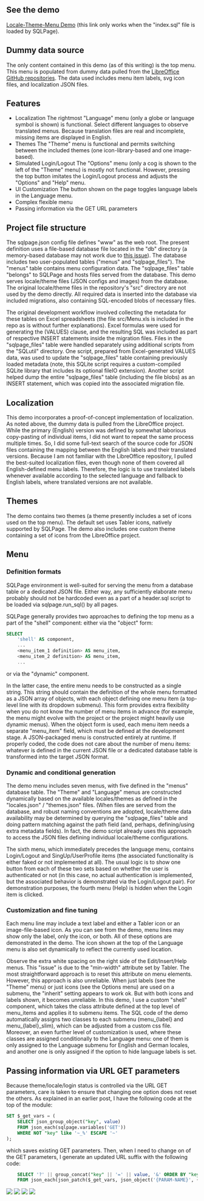 ## See the demo

[Locale-Theme-Menu Demo](demo.sql) (this link only works when the "index.sql" file is loaded by SQLPage).

## Dummy data source

The only content contained in this demo (as of this writing) is the top menu. This menu is populated from dummy data pulled from the [LibreOffice GitHub repositories](https://github.com/LibreOffice). The data used includes menu item labels, svg icon files, and localization JSON files.

## Features

- Localization
  The rightmost "Language" menu (only a globe or language symbol is shown) is functional. Select different languages to observe translated menus. Because translation files are real and incomplete, missing items are displayed in English.
- Themes
  The "Theme" menu is functional and permits switching between the included themes (one icon-library-based and one image-based).
- Simulated Login/Logout
  The "Options" menu (only a cog is shown to the left of the "Theme" menu) is mostly not functional. However, pressing the top button imitates the Login/Logout process and adjusts the "Options" and "Help" menu.
- UI Customization
  The button shown on the page toggles language labels in the Language menu.
- Complex flexible menu
- Passing information via the GET URL parameters

## Project file structure

The sqlpage.json config file defines "www" as the web root. The present definition uses a file-based database file located in the "db" directory (a memory-based database may not work due to [this issue](https://github.com/lovasoa/SQLpage/issues/461)). The database includes two user-populated tables ("menus" and "sqlpage_files"). The "menus" table contains menu configuration data. The "sqlpage_files" table "belongs" to SQLPage and hosts files served from the database. This demo serves locale/theme files (JSON configs and images) from the database. The original locale/theme files in the repository's "src" directory are not used by the demo directly. All required data is inserted into the database via included migrations, also containing SQL-encoded blobs of necessary files.

The original development workflow involved collecting the metadata for these tables on Excel spreadsheets (the file src/Menu.xls is included in the repo as is without further explanations). Excel formulas were used for generating the (VALUES) clause, and the resulting SQL was included as part of respective INSERT statements inside the migration files. Files in the "sqlpage_files" table were handled separately using additional scripts from the "SQLutil" directory. One script, prepared from Excel-generated VALUES data, was used to update the "sqlpage_files" table containing previously loaded metadata (note, this SQLite script requires a custom-compiled SQLite library that includes its optional fileIO extension). Another script helped dump the entire "sqlpage_files" table (including the file blobs) as an INSERT statement, which was copied into the associated migration file.

## Localization

This demo incorporates a proof-of-concept implementation of localization. As noted above, the dummy data is pulled from the LibreOffice project. While the primary (English) version was defined by somewhat laborious copy-pasting of individual items, I did not want to repeat the same process multiple times. So, I did some full-text search of the source code for JSON files containing the mapping between the English labels and their translated versions. Because I am not familiar with the LibreOffice repository, I pulled the best-suited localization files, even though none of them covered all English-defined menu labels. Therefore, the logic is to use translated labels whenever available according to the selected language and fallback to English labels, where translated versions are not available.

## Themes

The demo contains two themes (a theme presently includes a set of icons used on the top menu). The default set uses Tabler icons, natively supported by SQLPage. The demo also includes one custom theme containing a set of icons from the LibreOffice project.

## Menu

### Definition formats

SQLPage environment is well-suited for serving the menu from a database table or a dedicated JSON file. Either way, any sufficiently elaborate menu probably should not be hardcoded even as a part of a header.sql script to be loaded via sqlpage.run_sql() by all pages.

SQLPage generally provides two approaches to defining the top menu as a part of the "shell" component: either via the "object" form:

```sql
SELECT
    'shell' AS component,
    ...
    <menu_item_1 definition> AS menu_item,
    <menu_item_2 definition> AS menu_item,
    ...
```

or via the "dynamic" component.

In the latter case, the entire menu needs to be constructed as a single string. This string should contain the definition of the whole menu formatted as a JSON array of objects, with each object defining one menu item (a top-level line with its dropdown submenu). This form provides extra flexibility when you do not know the number of menu items in advance (for example, the menu might evolve with the project or the project might heavily use dynamic menus). When the object form is used, each menu item needs a separate "menu_item" field, which must be defined at the development stage. A JSON-packaged menu is constructed entirely at runtime. If properly coded, the code does not care about the number of menu items: whatever is defined in the current JSON file or a dedicated database table is transformed into the target JSON format.

### Dynamic and conditional generation

The demo menu includes seven menus, with five defined in the "menus" database table. The "Theme" and "Language" menus are constructed dynamically based on the available locales/themes as defined in the "locales.json" / "themes.json" files. (When files are served from the database, and robust naming conventions are adopted, locale/theme data availability may be determined by querying the "sqlpage_files" table and doing pattern matching against the path field (and, perhaps, defining/using extra metadata fields). In fact, the demo script already uses this approach to access the JSON files defining individual locale/theme configurations.

The sixth menu, which immediately precedes the language menu, contains Login/Logout and SingUp/UserProfile items (the associated functionality is either faked or not implemented at all). The usual logic is to show one button from each of these two sets based on whether the user is authenticated or not (in this case, no actual authentication is implemented, but the associated behavior is demonstrated via the Login/Logout pair). For demonstration purposes, the fourth menu (Help) is hidden when the Login item is clicked.

### Customization and fine tuning

Each menu line may include a text label and either a Tabler icon or an image-file-based icon. As you can see from the demo, menu lines may show only the label, only the icon, or both. All of these options are demonstrated in the demo. The icon shown at the top of the Language menu is also set dynamically to reflect the currently used location.

Observe the extra white spacing on the right side of the Edit/Insert/Help menus. This "issue" is due to the "min-width" attribute set by Tabler. The most straightforward approach is to reset this attribute on menu elements. However, this approach is also unreliable. When just labels (see the "Theme" menu) or just icons (see the Options menu) are used on a submenu, the "inherit" setting appears to work ok. But with both icons and labels shown, it becomes unreliable. In this demo, I use a custom "shell" component, which takes the class attribute defined at the top level of menu_items and applies it to submenu items. The SQL code of the demo automatically assigns two classes to each submenu (menu\_{label} and menu\_{label}\_slim), which can be adjusted from a custom css file. Moreover, an even further level of customization is used, where these classes are assigned conditionally to the Language menu: one of them is only assigned to the Language submenu for English and German locales, and another one is only assigned if the option to hide language labels is set.

## Passing information via URL GET parameters

Because theme/locale/login status is controlled via the URL GET parameters, care is taken to ensure that changing one option does not reset the others. As explained in an earlier post, I have the following code at the top of the module:

```sql
SET $_get_vars = (
    SELECT json_group_object("key", value)
    FROM json_each(sqlpage.variables('GET'))
    WHERE NOT "key" like '~_%' ESCAPE '~'
);
```

which saves existing GET parameters. Then, when I need to change on of the GET parameters, I generate an updated URL suffix with the following code:

```sql
    SELECT '?' || group_concat("key" || '=' || value, '&' ORDER BY "key")
    FROM json_each(json_patch($_get_vars, json_object('{PARAM-NAME}', {PARAM-VALUE})))
```




![](https://raw.github.com/pchemguy/SQLPage-Demo/main/Locale%20Theme%20Menu/Screenshot/1.png)
![](https://raw.github.com/pchemguy/SQLPage-Demo/main/Locale%20Theme%20Menu/Screenshot/2.png)
![](https://raw.github.com/pchemguy/SQLPage-Demo/main/Locale%20Theme%20Menu/Screenshot/3.png)
![](https://raw.github.com/pchemguy/SQLPage-Demo/main/Locale%20Theme%20Menu/Screenshot/4.png)